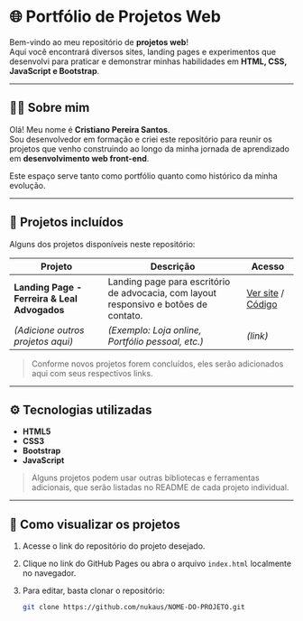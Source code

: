 # 🌐 Portfólio de Projetos Web

Bem-vindo ao meu repositório de **projetos web**!  
Aqui você encontrará diversos sites, landing pages e experimentos que desenvolvi para praticar e demonstrar minhas habilidades em **HTML, CSS, JavaScript e Bootstrap**.

---

## 🧑‍💻 Sobre mim

Olá! Meu nome é **Cristiano Pereira Santos**.  
Sou desenvolvedor em formação e criei este repositório para reunir os projetos que venho construindo ao longo da minha jornada de aprendizado em **desenvolvimento web front-end**.

Este espaço serve tanto como portfólio quanto como histórico da minha evolução.

---

## 📁 Projetos incluídos

Alguns dos projetos disponíveis neste repositório:

| Projeto | Descrição | Acesso |
|---------|-----------|---------|
| **Landing Page - Ferreira & Leal Advogados** | Landing page para escritório de advocacia, com layout responsivo e botões de contato. | [Ver site](https://nukaus.github.io/Landing-Page-Advogados/) / [Código](https://github.com/nukaus/Landing-Page-Advogados) |
| *(Adicione outros projetos aqui)* | *(Exemplo: Loja online, Portfólio pessoal, etc.)* | *(link)* |

> Conforme novos projetos forem concluídos, eles serão adicionados aqui com seus respectivos links.

---

## ⚙️ Tecnologias utilizadas

- **HTML5**
- **CSS3**
- **Bootstrap**
- **JavaScript**

> Alguns projetos podem usar outras bibliotecas e ferramentas adicionais, que serão listadas no README de cada projeto individual.

---

## 📌 Como visualizar os projetos

1. Acesse o link do repositório do projeto desejado.
2. Clique no link do GitHub Pages ou abra o arquivo `index.html` localmente no navegador.
3. Para editar, basta clonar o repositório:

   ```bash
   git clone https://github.com/nukaus/NOME-DO-PROJETO.git


